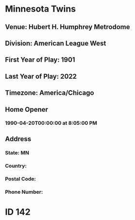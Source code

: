 # Minnesota Twins
## Venue: Hubert H. Humphrey Metrodome
## Division: American League West
## First Year of Play: 1901
## Last Year of Play: 2022
## Timezone: America/Chicago
## Home Opener
### 1990-04-20T00:00:00 at 8:05:00 PM
## Address
### 
### State: MN
### Country: 
### Postal Code: 
### Phone Number: 
# ID 142